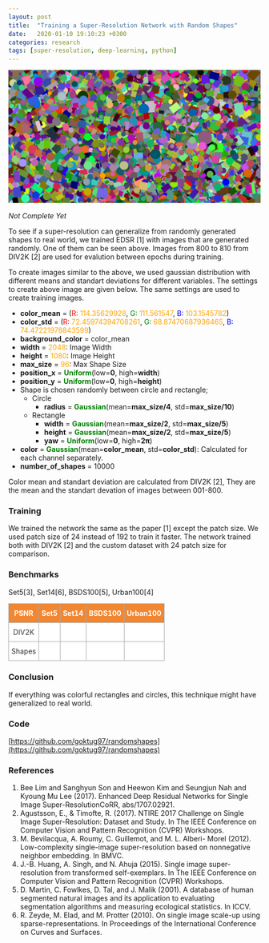 ```yaml
---
layout: post
title:  "Training a Super-Resolution Network with Random Shapes"
date:   2020-01-10 19:10:23 +0300
categories: research
tags: [super-resolution, deep-learning, python]
---
```


![Random Shapes](/assets/images/random_shapes.png)

*Not Complete Yet*

To see if a super-resolution can generalize from randomly generated
shapes to real world, we trained EDSR [1] with images that are generated
randomly. One of them can be seen above. Images from 800 to 810 from
DIV2K [2] are used for evalution between epochs during training.

To create images similar to the above, we used gaussian distribution
with different means and standart deviations for different
variables. The settings to create above image are given below. The
same settings are used to create training images.

- **color_mean** = (<span style="color:red">R:</span>
<span style="color:orange">114.35629928</span>,
<span style="color:green">G: </span><span style="color:orange">111.561547</span>,
<span style="color:blue">B: </span><span style="color:orange">103.1545782</span>)
- **color_std** = (<span style="color:red">R:</span>
<span style="color:orange">72.45974394708261</span>,
<span style="color:green">G: </span><span style="color:orange">68.87470687936465</span>,
<span style="color:blue">B: </span><span style="color:orange">74.47221978843599</span>)
- **background_color** = color_mean 
- **width** = <span style="color:orange">2048</span>: Image Width
- **height** = <span style="color:orange">1080</span>: Image Height
- **max_size** = <span style="color:orange">96</span>: Max Shape Size
- **position_x** = <span style="color:green">**Uniform**</span>(low=**0**,
high=**width**)
- **position_y** = <span style="color:green">**Uniform**</span>(low=**0**,
high=**height**)
- Shape is chosen randomly between circle and rectangle;
  * Circle
    - **radius** = <span style="color:green">**Gaussian**</span>(mean=**max_size/4**,
std=**max_size/10**)
  * Rectangle
    - **width** = <span style="color:green">**Gaussian**</span>(mean=**max_size/2**,
std=**max_size/5**)
    - **height** = <span style="color:green">**Gaussian**</span>(mean=**max_size/2**,
std=**max_size/5**)
    - **yaw** = <span style="color:green">**Uniform**</span>(low=**0**,
high=**2π**)
- **color** = <span style="color:green">**Gaussian**</span>(mean=**color_mean**,
std=**color_std**): Calculated for each channel separately.
- **number_of_shapes** = 10000

Color mean and standart deviation are calculated from DIV2K [2], They are
the mean and the standart devation of images between 001-800.

### Training

We trained the network the same as the paper [1] except the patch
size. We used patch size of 24 instead of 192 to train it faster. The
network trained both with DIV2K [2] and the custom dataset with 24
patch size for comparison.

### Benchmarks
Set5[3], Set14[6], BSDS100[5], Urban100[4]

<style type="text/css">
.tg  {border-collapse:collapse;border-spacing:0;border-color:#aaa;}
.tg td{padding:10px 5px;border-style:solid;border-width:1px;overflow:hidden;word-break:normal;border-color:#aaa;color:#333;background-color:#fff;}
.tg th{padding:10px 5px;border-style:solid;border-width:1px;overflow:hidden;word-break:normal;border-color:#aaa;color:#fff;background-color:#f38630;}
.tg .tg-0lax{text-align:center;vertical-align:top}
</style>
<table class="tg">
  <tr>
    <th class="tg-0lax">PSNR</th>
    <th class="tg-0lax">Set5</th>
    <th class="tg-0lax">Set14</th>
    <th class="tg-0lax">BSDS100</th>
    <th class="tg-0lax">Urban100</th>
  </tr>
  <tr>
    <td class="tg-0lax">DIV2K</td>
    <td class="tg-0lax"></td>
    <td class="tg-0lax"></td>
    <td class="tg-0lax"></td>
    <td class="tg-0lax"></td>
  </tr>
  <tr>
    <td class="tg-0lax">Shapes</td>
    <td class="tg-0lax"></td>
    <td class="tg-0lax"></td>
    <td class="tg-0lax"></td>
    <td class="tg-0lax"></td>
  </tr>
</table>

### Conclusion

If everything was colorful rectangles and circles, this technique
might have generalized to real world. 


### Code

[https://github.com/goktug97/randomshapes](https://github.com/goktug97/randomshapes)

### References
1. Bee Lim and Sanghyun Son and Heewon Kim and Seungjun Nah and Kyoung
Mu Lee (2017). Enhanced Deep Residual Networks for Single Image
Super-ResolutionCoRR, abs/1707.02921.
2. Agustsson, E., & Timofte, R. (2017). NTIRE 2017 Challenge on Single
Image Super-Resolution: Dataset and Study. In The IEEE Conference
on Computer Vision and Pattern Recognition (CVPR) Workshops.
3. M. Bevilacqua, A. Roumy, C. Guillemot, and M. L. Alberi- Morel
(2012). Low-complexity single-image super-resolution based on
nonnegative neighbor embedding. In BMVC.
4. J.-B. Huang, A. Singh, and N. Ahuja (2015). Single image super-
resolution from transformed self-exemplars.  In The IEEE Conference on
Computer Vision and Pattern Recognition (CVPR) Workshops.
5. D. Martin, C. Fowlkes, D. Tal, and J. Malik (2001). A database of
human segmented natural images and its application to evaluating
segmentation algorithms and measuring ecological statistics. In
ICCV.
6. R. Zeyde, M. Elad, and M. Protter (2010). On single image scale-up
using sparse-representations. In Proceedings of the International
Conference on Curves and Surfaces.

